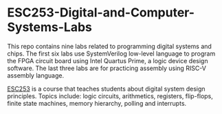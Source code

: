 # ESC253-Digital-and-Computer-Systems-Labs
This repo contains nine labs related to programming digital systems and chips. The first six labs use SystemVerilog low-level language to program the FPGA circuit board using Intel Quartus Prime, a logic device design software. The last three labs are for practicing assembly using RISC-V assembly language.

[ESC253](https://engineering.calendar.utoronto.ca/course/ece253h1) is a course that teaches students about digital system design principles. Topics include: logic circuits, arithmetics, registers, flip-flops, finite state machines, memory hierarchy, polling and interrupts.

